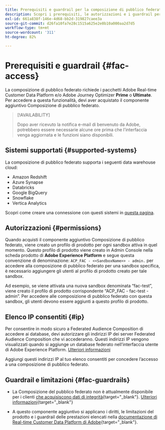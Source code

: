 ```yaml
---
title: Prerequisiti e guardrail per la composizione di pubblico federato
description: Scopri i prerequisiti, le autorizzazioni e i guardrail per la composizione di pubblico federato
exl-id: 661a838f-146e-4d68-bb2d-319827caee3a
source-git-commit: d26fa10fa7e28c1515a625e2e0b10a000aa2d7d5
workflow-type: tm+mt
source-wordcount: '311'
ht-degree: 82%

---
```


# Prerequisiti e guardrail {#fac-access}

La composizione di pubblico federato richiede i pacchetti Adobe Real-time Customer Data Platform e/o Adobe Journey Optimizer **Prime** o **Ultimate**. Per accedere a questa funzionalità, devi aver acquistato il componente aggiuntivo Composizione di pubblico federato.

>[!AVAILABILITY]
>
>Dopo aver ricevuto la notifica e-mail di benvenuto da Adobe, potrebbero essere necessarie alcune ore prima che l’interfaccia venga aggiornata e le funzioni siano disponibili.

## Sistemi supportati {#supported-systems}

La composizione di pubblico federato supporta i seguenti data warehouse cloud:

* Amazon Redshift
* Azure Synapse
* Databricks
* Google BigQuery
* Snowflake
* Vertica Analytics

Scopri come creare una connessione con questi sistemi in [questa pagina](../connections/connections.md).

<!--
## Sandboxes

When purchasing the Federated Audience Composition add-on, you are entitled to two sandboxes (one production sandbox and one non-production sandbox). For any additional sandbox provisioning requests, contact your Adobe representative.
-->

## Autorizzazioni {#permissions}

Quando acquisti il componente aggiuntivo Composizione di pubblico federato, viene creato un profilo di prodotto per ogni sandbox attiva in quel momento. Questo profilo di prodotto viene creato in Admin Console nella scheda prodotto di **Adobe Experience Platform** e segue questa convenzione di denominazione: `ACP_FAC - <<SandboxName>> - admin.` per accedere alla composizione di pubblico federato per una sandbox specifica, è necessario aggiungere gli utenti al profilo di prodotto creato per tale sandbox.

Ad esempio, se viene attivata una nuova sandbox denominata “fac-test”, viene creato il profilo di prodotto corrispondente “ACP_FAC - fac-test - admin”. Per accedere alle composizione di pubblico federato con questa sandbox, gli utenti devono essere aggiunti a questo profilo di prodotto.

## Elenco IP consentiti {#ip}

Per consentire in modo sicuro a Federated Audience Composition di accedere ai database, devi autorizzare gli indirizzi IP dei server Federated Audience Composition che vi accederanno. Questi indirizzi IP vengono visualizzati quando si aggiunge un database federato nell’interfaccia utente di Adobe Experience Platform. [Ulteriori informazioni](../connections/connections.md)

Aggiungi questi indirizzi IP al tuo elenco consentiti per concedere l’accesso a una composizione di pubblico federato.

## Guardrail e limitazioni {#fac-guardrails}

* La Composizione del pubblico federato non è attualmente disponibile per i clienti [che acquisiscono dati di integrità](https://experienceleague.adobe.com/it/docs/events/customer-data-management-voices-recordings/governance/healthcare-shield){target="_blank"}<!-- and to Adobe Journey Optimizer Privacy and Security Shield customers-->. [Ulteriori informazioni](https://experienceleague.adobe.com/it/docs/journey-optimizer/using/audiences-profiles-identities/audiences/about-audiences){target="_blank"}

<!--
* Federated Audience Composition is compatible with Privacy & Security Shield and can be used in all verticals except for healthcare industries. Currently, Federated Audience Composition cannot be licensed to customers looking to ingest health data. [Learn more](https://experienceleague.adobe.com/en/docs/events/customer-data-management-voices-recordings/governance/healthcare-shield){target="_blank"}-->

* A questo componente aggiuntivo si applicano i diritti, le limitazioni del prodotto e i guardrail delle prestazioni elencati nella [documentazione di Real-time Customer Data Platform di Adobe](https://experienceleague.adobe.com/it/docs/experience-platform/profile/guardrails){target="_blank"}.

